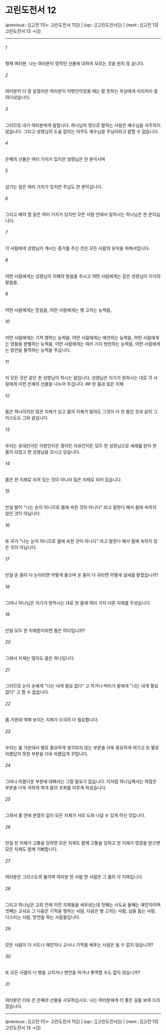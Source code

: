 # 고린도전서 12

(previous:: [[고전 11|← 고린도전서 11]]) | (up:: [[고린도전서]]) | (next:: [[고전 13|고린도전서 13 →]])

***




###### 1 

형제 여러분, 나는 여러분이 영적인 선물에 대하여 모르는 것을 원치 않 습니다. 



###### 2 

여러분이 더 잘 알겠지만 여러분이 이방인이었을 때는 말 못하는 우상에게 이리저리 끌려다녔습니다. 



###### 3 

그러므로 내가 여러분에게 말합니다. 하나님의 영으로 말하는 사람은 예수님을 저주하지 않습니다. 그리고 성령님의 도움 없이는 아무도 예수님을 주님이라고 말할 수 없습니다. 



###### 4 

은혜의 선물은 여러 가지가 있지만 성령님은 한 분이시며 



###### 5 

섬기는 일은 여러 가지가 있지만 주님도 한 분이십니다. 



###### 6 

그리고 해야 할 일은 여러 가지가 있지만 모든 사람 안에서 일하시는 하나님은 한 분이십니다. 



###### 7 

각 사람에게 성령님이 계시는 증거를 주신 것은 모든 사람의 유익을 위해서입니다. 



###### 8 

어떤 사람에게는 성령님이 지혜의 말씀을 주시고 어떤 사람에게는 같은 성령님이 지식의 말씀을, 



###### 9 

어떤 사람에게는 믿음을, 어떤 사람에게는 병 고치는 능력을, 



###### 10 

어떤 사람에게는 기적 행하는 능력을, 어떤 사람에게는 예언하는 능력을, 어떤 사람에게는 영들을 분별하는 능력을, 어떤 사람에게는 여러 가지 방언하는 능력을, 어떤 사람에게는 방언을 통역하는 능력을 주십니다. 



###### 11 

이 모든 것은 같은 한 성령님이 하시는 일입니다. 성령님은 자기가 원하시는 대로 각 사람에게 이런 은혜의 선물을 나누어 주십니다. ## 한 몸과 많은 지체 



###### 12 

몸은 하나이지만 많은 지체가 있고 몸의 지체가 많아도 그것이 다 한 몸인 것과 같이 그리스도도 그와 같습니다. 



###### 13 

우리는 유대인이든 이방인이든 종이든 자유인이든 모두 한 성령님으로 세례를 받아 한 몸이 되었고 한 성령님을 모시고 있습니다. 



###### 14 

몸은 한 지체로 되어 있는 것이 아니라 많은 지체로 되어 있습니다. 



###### 15 

만일 발이 "나는 손이 아니므로 몸에 속한 것이 아니다" 라고 말한다 해서 몸에 속하지 않은 것이 아닙니다. 



###### 16 

또 귀가 "나는 눈이 아니므로 몸에 속한 것이 아니다" 라고 말한다 해서 몸에 속하지 않은 것이 아닙니다. 



###### 17 

만일 온 몸이 다 눈이라면 어떻게 들으며 온 몸이 다 귀라면 어떻게 냄새를 맡겠습니까? 



###### 18 

그러나 하나님은 자기가 원하시는 대로 한 몸에 여러 가지 다른 지체를 두셨습니다. 



###### 19 

만일 모두 한 지체뿐이라면 몸은 어디입니까? 



###### 20 

그래서 지체는 많아도 몸은 하나입니다. 



###### 21 

그러므로 눈이 손에게 "너는 내게 필요 없다" 고 하거나 머리가 발에게 "너는 내게 필요 없다" 고 할 수 없습니다. 



###### 22 

몸 가운데 약해 보이는 지체가 오히려 더 필요합니다. 



###### 23 

우리는 몸 가운데서 별로 중요하게 생각되지 않는 부분을 더욱 중요하게 여기고 또 별로 아름답지 못한 부분을 더욱 아름답게 꾸밉니다. 



###### 24 

그러나 아름다운 부분에 대해서는 그럴 필요가 없습니다. 이처럼 하나님께서는 하찮은 부분을 더욱 귀하게 여겨 몸의 조화를 이루게 하셨습니다. 



###### 25 

그래서 몸 안에 분열이 없이 모든 지체가 서로 도와 나갈 수 있게 하신 것입니다. 



###### 26 

만일 한 지체가 고통을 당하면 모든 지체도 함께 고통을 당하고 한 지체가 영광을 받으면 모든 지체도 함께 기뻐합니다. 



###### 27 

여러분은 그리스도의 몸이며 여러분 한 사람 한 사람은 그 몸의 각 지체입니다. 



###### 28 

그리고 하나님은 교회 안에 이런 지체들을 세우셨는데 첫째는 사도요 둘째는 예언자이며 셋째는 교사요 그 다음은 기적을 행하는 사람, 다음은 병 고치는 사람, 남을 돕는 사람, 다스리는 사람, 방언을 하는 사람들입니다. 



###### 29 

모든 사람이 다 사도나 예언자나 교사나 기적을 베푸는 사람은 될 수 없지 않습니까? 



###### 30 

또 모든 사람이 다 병을 고치거나 방언을 하거나 통역할 수도 없지 않습니까? 



###### 31 

여러분은 더욱 큰 은혜의 선물을 사모하십시오. 나는 여러분에게 더 좋은 길을 보여 드리겠습니다.

***

(previous:: [[고전 11|← 고린도전서 11]]) | (up:: [[고린도전서]]) | (next:: [[고전 13|고린도전서 13 →]])
